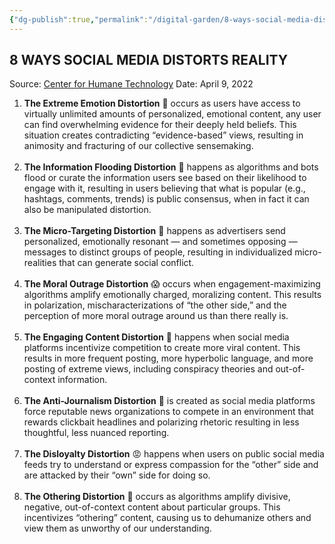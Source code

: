 ```yaml
---
{"dg-publish":true,"permalink":"/digital-garden/8-ways-social-media-distorts-realities/","tags":["tech","critique","social-media"],"updated":"2023-12-11T14:21:51.752-07:00"}
---
```


## 8 WAYS SOCIAL MEDIA DISTORTS REALITY 
Source: [Center for Humane Technology](https://www.allsides.com/blog/8-ways-social-media-distorts-our-realities)
Date: April 9, 2022

1.  **The Extreme Emotion Distortion** 🥵 occurs as users have access to virtually unlimited amounts of personalized, emotional content, any user can find overwhelming evidence for their deeply held beliefs. This situation creates contradicting “evidence-based” views, resulting in animosity and fracturing of our collective sensemaking.  
     
2.  **The Information Flooding Distortion** 🤯 happens as algorithms and bots flood or curate the information users see based on their likelihood to engage with it, resulting in users believing that what is popular (e.g., hashtags, comments, trends) is public consensus, when in fact it can also be manipulated distortion.  
     
3.  **The Micro-Targeting Distortion** 🔬 happens as advertisers send personalized, emotionally resonant — and sometimes opposing — messages to distinct groups of people, resulting in individualized micro-realities that can generate social conflict.  
     
4.  **The Moral Outrage Distortion** 😱 occurs when engagement-maximizing algorithms amplify emotionally charged, moralizing content. This results in polarization, mischaracterizations of “the other side,” and the perception of more moral outrage around us than there really is.  
     
5.  **The Engaging Content Distortion** 🤩 happens when social media platforms incentivize competition to create more viral content. This results in more frequent posting, more hyperbolic language, and more posting of extreme views, including conspiracy theories and out-of-context information.  
     
6.  **The Anti-Journalism Distortion** 🚫 is created as social media platforms force reputable news organizations to compete in an environment that rewards clickbait headlines and polarizing rhetoric resulting in less thoughtful, less nuanced reporting.  
     
7.  **The Disloyalty Distortion** 😡 happens when users on public social media feeds try to understand or express compassion for the “other” side and are attacked by their “own” side for doing so.  
     
8.  **The Othering Distortion** 👹 occurs as algorithms amplify divisive, negative, out-of-context content about particular groups. This incentivizes “othering” content, causing us to dehumanize others and view them as unworthy of our understanding.